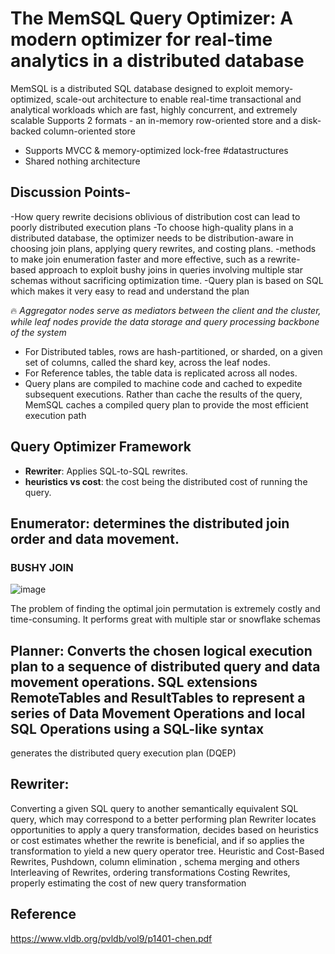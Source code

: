 # The MemSQL Query Optimizer: A modern optimizer for real-time analytics in a distributed database

MemSQL is a distributed SQL database designed to exploit memory-optimized, scale-out architecture to enable real-time transactional and analytical workloads which are fast, highly concurrent, and extremely scalable
Supports 2 formats - an in-memory row-oriented store and a disk-backed column-oriented store
* Supports MVCC & memory-optimized lock-free #datastructures
* Shared nothing architecture 

## Discussion Points-
-How query rewrite decisions oblivious of distribution cost can lead to poorly distributed execution plans
-To choose high-quality plans in a distributed database, the optimizer needs to be distribution-aware in choosing join plans, applying query rewrites, and costing plans. 
-methods to make join enumeration faster and more effective, such as a rewrite-based approach to exploit bushy joins in queries involving multiple star schemas without sacrificing optimization time. 
-Query plan is based on SQL which makes it very easy to read and understand the plan

🔥 _Aggregator nodes serve as mediators between the client and the cluster, while leaf nodes provide the data storage and query processing backbone of the system_
* For Distributed tables, rows are hash-partitioned, or sharded, on a given set of columns, called the shard key, across the leaf nodes.
* For Reference tables, the table data is replicated across all nodes. 
* Query plans are compiled to machine code and cached to expedite subsequent executions. Rather than cache the results of the query, MemSQL caches a compiled query plan to provide the most efficient execution path

## Query Optimizer Framework
* __Rewriter__: Applies SQL-to-SQL rewrites. 
* __heuristics vs cost__: the cost being the distributed cost of running the query. 

## Enumerator: determines the distributed join order and data movement. 

### BUSHY JOIN 
![image](https://user-images.githubusercontent.com/7579608/130971563-66cbd4b3-76a2-469f-8662-c4b23f76a3f0.png)

The problem of finding the optimal join permutation is extremely costly and time-consuming. It performs great with multiple star or snowflake schemas

## Planner: Converts the chosen logical execution plan to a sequence of distributed query and data movement operations. SQL extensions RemoteTables and ResultTables to represent a series of Data Movement Operations and local SQL Operations using a SQL-like syntax 
generates the distributed query execution plan (DQEP)

## Rewriter:
Converting a given SQL query to another semantically equivalent SQL query, which may correspond to a better performing plan
Rewriter locates opportunities to apply a query transformation, decides based on heuristics or cost estimates whether the rewrite is beneficial, and if so applies the transformation to yield a new query operator tree.
Heuristic and Cost-Based Rewrites, Pushdown, column elimination , schema merging and others
Interleaving of Rewrites, ordering transformations
Costing Rewrites, properly estimating the cost of new query transformation

## Reference
https://www.vldb.org/pvldb/vol9/p1401-chen.pdf
